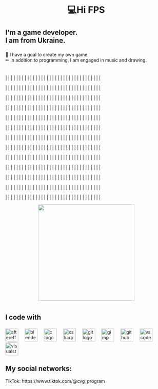 <h1 align="center">💻Hi FPS</h1>

###

<h2 align="left">I'm a game developer. <br>I am from Ukraine.</h2>

###

<p align="left">🎯 I have a goal to create my own game.<br>✏ In addition to programming, I am engaged in music and drawing.</p>

###

<h1 align="center"> </h1>

###

<p align="left">| | | | | | | | | | | | | | | | | | | | | | | | | | | | | | | | | | |</p>
<p align="left">| | | | | | | | | | | | | | | | | | | | | | | | | | | | | | | | | | |</p>
<p align="left">| | | | | | | | | | | | | | | | | | | | | | | | | | | | | | | | | | |</p>
<p align="left">| | | | | | | | | | | | | | | | | | | | | | | | | | | | | | | | | | |</p>
<p align="left">| | | | | | | | | | | | | | | | | | | | | | | | | | | | | | | | | | |</p>
<p align="left">| | | | | | | | | | | | | | | | | | | | | | | | | | | | | | | | | | |</p>
<p align="left">| | | | | | | | | | | | | | | | | | | | | | | | | | | | | | | | | | |</p>
<p align="left">| | | | | | | | | | | | | | | | | | | | | | | | | | | | | | | | | | |</p>
<p align="left">| | | | | | | | | | | | | | | | | | | | | | | | | | | | | | | | | | |</p>
<p align="left">| | | | | | | | | | | | | | | | | | | | | | | | | | | | | | | | | | |</p>
<p align="left">| | | | | | | | | | | | | | | | | | | | | | | | | | | | | | | | | | |</p>
<p align="left">| | | | | | | | | | | | | | | | | | | | | | | | | | | | | | | | | | |</p>
<p align="left">| | | | | | | | | | | | | | | | | | | | | | | | | | | | | | | | | | |</p>


<div  align="center">
  <img height="300" src="https://i.imgflip.com/9mon7y.gif"  />
</div>

###

<h1 align="center"> </h1>

###

<h2 align="left">I code with</h2>

###

<div align="left">
  <img src="https://cdn.jsdelivr.net/gh/devicons/devicon/icons/aftereffects/aftereffects-original.svg" height="40" alt="aftereffects logo"  />
  <img width="12" />
  <img src="https://cdn.jsdelivr.net/gh/devicons/devicon/icons/blender/blender-original.svg" height="40" alt="blender logo"  />
  <img width="12" />
  <img src="https://cdn.jsdelivr.net/gh/devicons/devicon/icons/c/c-original.svg" height="40" alt="c logo"  />
  <img width="12" />
  <img src="https://cdn.jsdelivr.net/gh/devicons/devicon/icons/csharp/csharp-original.svg" height="40" alt="csharp logo"  />
  <img width="12" />
  <img src="https://cdn.jsdelivr.net/gh/devicons/devicon/icons/git/git-original.svg" height="40" alt="git logo"  />
  <img width="12" />
  <img src="https://cdn.jsdelivr.net/gh/devicons/devicon/icons/gimp/gimp-original.svg" height="40" alt="gimp logo"  />
  <img width="12" />
  <img src="https://cdn.jsdelivr.net/gh/devicons/devicon/icons/github/github-original.svg" height="40" alt="github logo"  />
  <img width="12" />
  <img src="https://cdn.jsdelivr.net/gh/devicons/devicon/icons/vscode/vscode-original.svg" height="40" alt="vscode logo"  />
  <img width="12" />
  <img src="https://cdn.jsdelivr.net/gh/devicons/devicon/icons/visualstudio/visualstudio-plain.svg" height="40" alt="visualstudio logo"  />
</div>

###

<H2 align="left">My social networks:</H2>
<p align="left">TikTok: https://www.tiktok.com/@cvg_program</p>


###
